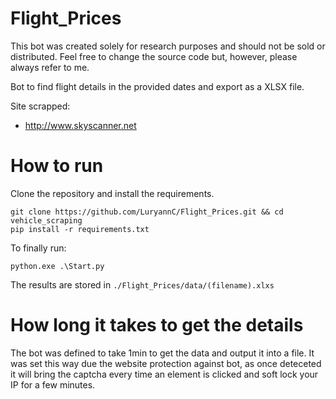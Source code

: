 # Flight_Prices
This bot was created solely for research purposes and should not be sold or distributed. Feel free to change the source code but, however, please always refer to me.

Bot to find flight details in the provided dates and export as a XLSX file.

Site scrapped:
  - http://www.skyscanner.net


# How to run

Clone the repository and install the requirements.
``` CMD
git clone https://github.com/LuryannC/Flight_Prices.git && cd vehicle_scraping
pip install -r requirements.txt
```
To finally run:
``` CMD
python.exe .\Start.py
```

The results are stored in ```./Flight_Prices/data/(filename).xlxs```

# How long it takes to get the details

The bot was defined to take 1min to get the data and output it into a file.
It was set this way due the website protection against bot, as once deteceted it will bring the captcha every time an element is clicked and soft lock your IP for a few minutes.
